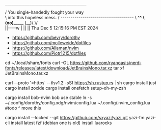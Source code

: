     _____________________________________
   / You single-handedly fought your way \
   \ into this hopeless mess.            /
    -------------------------------------
           \   ^__^
            \  (oo)\_______
               (__)\       )\/\
                   ||----w |
                   ||     ||
   Thu Dec  5 12:15:16 PM EST 2024


- https://github.com/bevry/dorothy
- https://github.com/molleweide/dotfiles
- https://github.com/Allaman/nvim
- https://github.com/Piotr1215/dotfiles


cd ~/.local/share/fonts
curl -OL https://github.com/ryanoasis/nerd-fonts/releases/latest/download/JetBrainsMono.tar.xz
tar xf JetBrainsMono.tar.xz

curl --proto '=https' --tlsv1.2 -sSf https://sh.rustup.rs | sh
cargo install just
cargo install zoxide
cargo install onefetch
setup-oh-my-zsh

cargo install bob-nvim
bob use stable
ln -s ~/.config/dorothy/config.xdg/nvim/config.lua ~/.config/.nvim_config.lua
#todo ^ move this

cargo install --locked --git https://github.com/sxyazi/yazi.git yazi-fm yazi-cli
install latest fzf (debian one is old)
install luarocks